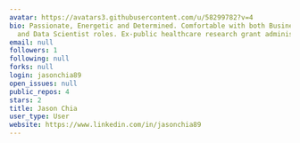 ```yaml
---
avatar: https://avatars3.githubusercontent.com/u/58299782?v=4
bio: Passionate, Energetic and Determined. Comfortable with both Business Analyst
  and Data Scientist roles. Ex-public healthcare research grant administration staff
email: null
followers: 1
following: null
forks: null
login: jasonchia89
open_issues: null
public_repos: 4
stars: 2
title: Jason Chia
user_type: User
website: https://www.linkedin.com/in/jasonchia89
---
```

